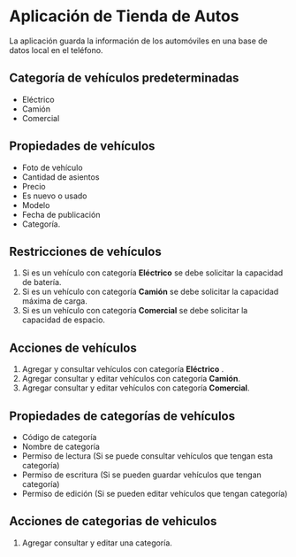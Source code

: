 # Aplicación de Tienda de Autos

La aplicación guarda la información de los automóviles en una base de datos local en el teléfono.

## Categoría de vehículos predeterminadas
- Eléctrico
- Camión
- Comercial

## Propiedades de vehículos
- Foto de vehículo
- Cantidad de asientos
- Precio
- Es nuevo o usado
- Modelo
- Fecha de publicación
- Categoría.

## Restricciones de vehículos
1. Si es un vehículo con categoría **Eléctrico** se debe solicitar la capacidad de batería.
2. Si es un vehículo con categoría **Camión** se debe solicitar la capacidad máxima de carga.
3. Si es un vehículo con categoría **Comercial** se debe solicitar la capacidad de espacio.

## Acciones de vehículos
1. Agregar y consultar vehículos con categoría **Eléctrico** .
2. Agregar consultar y editar vehículos con categoría **Camión**.
3. Agregar consultar y editar vehículos con categoría **Comercial**.

## Propiedades de categorías de vehículos
- Código de categoría
- Nombre de categoría
- Permiso de lectura (Si se puede consultar vehículos que tengan esta categoría)
- Permiso de escritura (Si se pueden guardar vehículos que tengan categoría)
- Permiso de edición (Si se pueden editar vehículos que tengan categoría) 

## Acciones de categorias de vehiculos
1. Agregar consultar y editar una categoría.